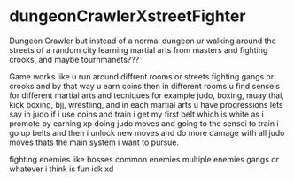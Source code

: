 # dungeonCrawlerXstreetFighter
Dungeon Crawler but instead of a normal dungeon ur walking around the streets of a random city learning martial arts from masters and fighting crooks, and maybe tournmanets???


Game works like u run around diffrent rooms or streets fighting gangs or crooks and by that way u earn coins then in different rooms u find senseis for different martial arts and tecniques for example judo, boxing, muay thai, kick boxing, bjj, wrestling, and in each martial arts u have progressions lets say in judo if i use coins and train i get my first belt which is white as i promote by earning xp doing judo moves and going to the sensei to train i go up belts and then i unlock new moves and do more damage with all judo moves thats the main system i want to pursue.

fighting enemies like bosses common enemies multiple enemies gangs or whatever i think is fun idk xd
